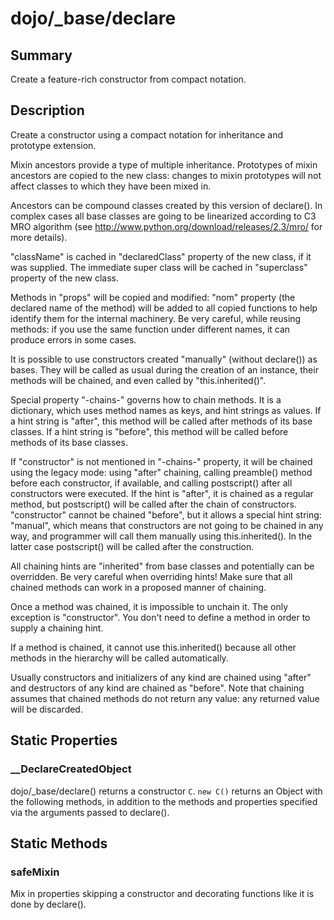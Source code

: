 # dojo/_base/declare

## Summary

Create a feature-rich constructor from compact notation.
## Description

Create a constructor using a compact notation for inheritance and
prototype extension.

Mixin ancestors provide a type of multiple inheritance.
Prototypes of mixin ancestors are copied to the new class:
changes to mixin prototypes will not affect classes to which
they have been mixed in.

Ancestors can be compound classes created by this version of
declare(). In complex cases all base classes are going to be
linearized according to C3 MRO algorithm
(see http://www.python.org/download/releases/2.3/mro/ for more
details).

"className" is cached in "declaredClass" property of the new class,
if it was supplied. The immediate super class will be cached in
"superclass" property of the new class.

Methods in "props" will be copied and modified: "nom" property
(the declared name of the method) will be added to all copied
functions to help identify them for the internal machinery. Be
very careful, while reusing methods: if you use the same
function under different names, it can produce errors in some
cases.

It is possible to use constructors created "manually" (without
declare()) as bases. They will be called as usual during the
creation of an instance, their methods will be chained, and even
called by "this.inherited()".

Special property "-chains-" governs how to chain methods. It is
a dictionary, which uses method names as keys, and hint strings
as values. If a hint string is "after", this method will be
called after methods of its base classes. If a hint string is
"before", this method will be called before methods of its base
classes.

If "constructor" is not mentioned in "-chains-" property, it will
be chained using the legacy mode: using "after" chaining,
calling preamble() method before each constructor, if available,
and calling postscript() after all constructors were executed.
If the hint is "after", it is chained as a regular method, but
postscript() will be called after the chain of constructors.
"constructor" cannot be chained "before", but it allows
a special hint string: "manual", which means that constructors
are not going to be chained in any way, and programmer will call
them manually using this.inherited(). In the latter case
postscript() will be called after the construction.

All chaining hints are "inherited" from base classes and
potentially can be overridden. Be very careful when overriding
hints! Make sure that all chained methods can work in a proposed
manner of chaining.

Once a method was chained, it is impossible to unchain it. The
only exception is "constructor". You don't need to define a
method in order to supply a chaining hint.

If a method is chained, it cannot use this.inherited() because
all other methods in the hierarchy will be called automatically.

Usually constructors and initializers of any kind are chained
using "after" and destructors of any kind are chained as
"before". Note that chaining assumes that chained methods do not
return any value: any returned value will be discarded.

## Static Properties

### __DeclareCreatedObject
dojo/_base/declare() returns a constructor `C`.   `new C()` returns an Object with the following
methods, in addition to the methods and properties specified via the arguments passed to declare().

## Static Methods

### safeMixin
Mix in properties skipping a constructor and decorating functions
like it is done by declare().

